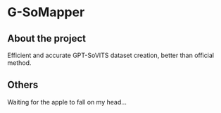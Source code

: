 # G-SoMapper

## About the project

Efficient and accurate GPT-SoVITS dataset creation, better than official method.

## Others

Waiting for the apple to fall on my head...
